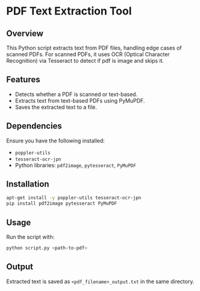 # PDF Text Extraction Tool

## Overview
This Python script extracts text from PDF files, handling edge cases of scanned PDFs. For scanned PDFs, it uses OCR (Optical Character Recognition) via Tesseract to detect if pdf is image and skips it.

## Features
- Detects whether a PDF is scanned or text-based.
- Extracts text from text-based PDFs using PyMuPDF.
- Saves the extracted text to a file.

## Dependencies
Ensure you have the following installed:
- `poppler-utils`
- `tesseract-ocr-jpn`
- Python libraries: `pdf2image`, `pytesseract`, `PyMuPDF`

## Installation
```bash
apt-get install -y poppler-utils tesseract-ocr-jpn
pip install pdf2image pytesseract PyMuPDF
```

## Usage
Run the script with:
```bash
python script.py <path-to-pdf>
```

## Output
Extracted text is saved as `<pdf_filename>_output.txt` in the same directory.
